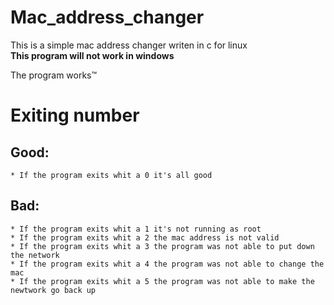 # Mac_address_changer
This is a simple mac address changer writen in c for linux    
**This program will not work in windows**
  
The program works™

# Exiting number  
## Good:  
    * If the program exits whit a 0 it's all good  
## Bad:  
    * If the program exits whit a 1 it's not running as root  
    * If the program exits whit a 2 the mac address is not valid  
    * If the program exits whit a 3 the program was not able to put down the network  
    * If the program exits whit a 4 the program was not able to change the mac  
    * If the program exits whit a 5 the program was not able to make the newtwork go back up
